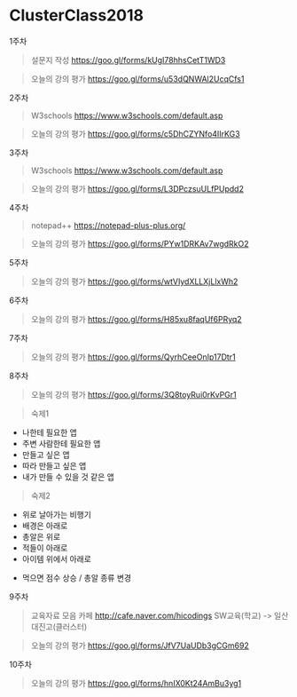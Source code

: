 # ClusterClass2018
1주차
>설문지 작성
https://goo.gl/forms/kUgI78hhsCetT1WD3

>오늘의 강의 평가
https://goo.gl/forms/u53dQNWAl2UcqCfs1

2주차
>W3schools
https://www.w3schools.com/default.asp

>오늘의 강의 평가
https://goo.gl/forms/c5DhCZYNfo4IIrKG3

3주차
>W3schools
https://www.w3schools.com/default.asp

>오늘의 강의 평가
https://goo.gl/forms/L3DPczsuULfPUpdd2

4주차
>notepad++
https://notepad-plus-plus.org/

>오늘의 강의 평가
https://goo.gl/forms/PYw1DRKAv7wgdRkO2

5주차
>오늘의 강의 평가
https://goo.gl/forms/wtVIydXLLXjLlxWh2

6주차
>오늘의 강의 평가
https://goo.gl/forms/H85xu8faqUf6PRyq2

7주차
>오늘의 강의 평가
https://goo.gl/forms/QyrhCeeOnIp17Dtr1

8주차
>오늘의 강의 평가
https://goo.gl/forms/3Q8toyRui0rKvPGr1

>숙제1
  * 나한테 필요한 앱
  * 주변 사람한테 필요한 앱
  * 만들고 싶은 앱
  * 따라 만들고 싶은 앱
  * 내가 만들 수 있을 것 같은 앱
>숙제2
  * 위로 날아가는 비행기
  * 배경은 아래로
  * 총알은 위로
  * 적들이 아래로
  * 아이템 위에서 아래로
  + 먹으면 점수 상승 / 총알 종류 변경

9주차
>교육자료 모음 카페
http://cafe.naver.com/hicodings
SW교육(학교) -> 일산대진고(클러스터)

>오늘의 강의 평가
https://goo.gl/forms/JfV7UaUDb3gCGm692

10주차
>오늘의 강의 평가
https://goo.gl/forms/hnIX0Kt24AmBu3yg1
